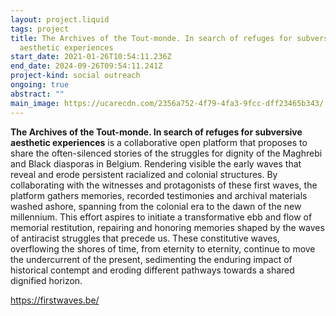 ```yaml
---
layout: project.liquid
tags: project
title: The Archives of the Tout-monde. In search of refuges for subversive
  aesthetic experiences
start_date: 2021-01-26T10:54:11.236Z
end_date: 2024-09-26T09:54:11.241Z
project-kind: social outreach
ongoing: true
abstract: ""
main_image: https://ucarecdn.com/2356a752-4f79-4fa3-9fcc-dff23465b343/
---
```

**The Archives of the Tout-monde. In search of refuges for subversive aesthetic experiences** is a collaborative open platform that proposes to share the often-silenced stories of the struggles for dignity of the Maghrebi and Black diasporas in Belgium. Rendering visible the early waves that reveal and erode persistent racialized and colonial structures. By collaborating with the witnesses and protagonists of these first waves, the platform gathers memories, recorded testimonies and archival materials washed ashore, spanning from the colonial era to the dawn of the new millennium. This effort aspires to initiate a transformative ebb and flow of memorial restitution, repairing and honoring memories shaped by the waves of antiracist struggles that precede us. These constitutive waves, overflowing the shores of time, from eternity to eternity, continue to move the undercurrent of the present, sedimenting the enduring impact of historical contempt and eroding different pathways towards a shared dignified horizon.

<https://firstwaves.be/>